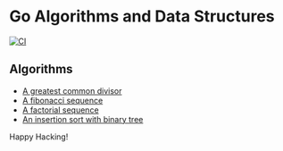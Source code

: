 # Go Algorithms and Data Structures

[![CI](https://github.com/keithnoguchi/algorithms-go/actions/workflows/ci.yml/badge.svg)](
https://github.com/keithnoguchi/algorithms-go/actions)

## Algorithms

- [A greatest common divisor](gcd/main.go)
- [A fibonacci sequence](fibonacci/main.go)
- [A factorial sequence](factorial/main.go)
- [An insertion sort with binary tree](insertion_sort/main.go)

Happy Hacking!
